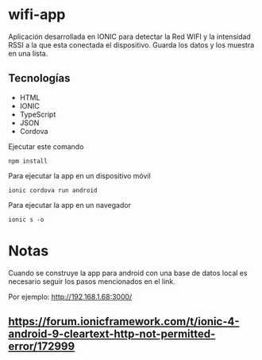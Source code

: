 # wifi-app
 Aplicación desarrollada en IONIC para detectar la Red WIFI y la intensidad RSSI 
 a la que esta conectada el dispositivo.
 Guarda los datos y los muestra en una lista.
 
## Tecnologías
- HTML
- IONIC
- TypeScript
- JSON
- Cordova



Ejecutar este comando 

```
npm install
```
Para ejecutar la app en un dispositivo móvil
```
ionic cordova run android
```
Para ejecutar la app en un navegador
```
ionic s -o
```

# Notas
Cuando se construye la app para android con una base de datos local es necesario seguir los pasos mencionados en el link.

Por ejemplo: http://192.168.1.68:3000/

## https://forum.ionicframework.com/t/ionic-4-android-9-cleartext-http-not-permitted-error/172999
 
 
 

